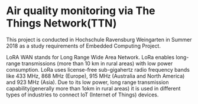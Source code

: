 # Air quality monitoring via The Things Network(TTN)

This project is conducted in Hochschule Ravensburg Weingarten in Summer 2018 as a study requirements of Embedded Computing Project.

LoRA WAN stands for Long Range Wide Area Network. LoRa enables long-range transmissions (more than 10 km in rural areas) with low power consumption. LoRa uses license-free sub-gigahertz radio frequency bands like 433 MHz, 868 MHz (Europe), 915 MHz (Australia and North America) and 923 MHz (Asia). Due to its low power, long range transmission capability(generally more than 1okm in rural areas) it is used in different types of industries to connect IoT (Internet of Things) devices.



